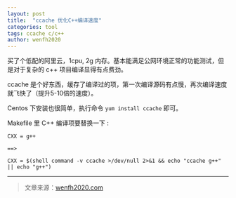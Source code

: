 ```yaml
---
layout: post
title:  "ccache 优化C++编译速度"
categories: tool
tags: ccache c/c++
author: wenfh2020
---
```




买了个低配的阿里云，1cpu, 2g 内存。基本能满足公网环境正常的功能测试，但是对于复杂的 c++ 项目编译显得有点费劲。

ccache 是个好东西，缓存了编译过的项，第一次编译源码有点慢，再次编译速度就飞快了（提升5-10倍的速度）。

Centos 下安装也很简单，执行命令 `yum install ccache` 即可。

Makefile 里 C++ 编译项要替换一下 :

```shell
CXX = g++

==>

CXX = $(shell command -v ccache >/dev/null 2>&1 && echo "ccache g++" || echo "g++")
```

---

> 文章来源：[wenfh2020.com](https://wenfh2020.com/)
